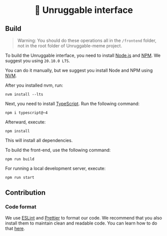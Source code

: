 <div align="center">
  <h1 align="center">🚀 Unruggable interface</h1>
</div>


## Build


> Warning: You should do these operations all in the `/frontend` folder, not in the root folder of Unruggable-meme project.

To build the Unruggable interface, you need to install [Node.js](https://nodejs.org/en) and [NPM](https://www.npmjs.com/). We suggest you using `20.10.0 LTS`.

You can do it manually, but we suggest you install Node and NPM using [NVM](https://github.com/nvm-sh/nvm).

After you installed nvm, run:
```
nvm install --lts
```

Next, you need to install [TypeScript](https://www.typescriptlang.org/). Run the following command:
```
npm i typescript@~4 
```

Afterward, execute:
```
npm install
```
This will install all dependencies.

To build the front-end, use the following command:
```
npm run build
```

For running a local development server, execute:
```
npm run start
```

## Contribution
### Code format
We use [ESLint](https://marketplace.visualstudio.com/items?itemName=dbaeumer.vscode-eslint) and [Prettier](https://marketplace.visualstudio.com/items?itemName=esbenp.prettier-vscode) to format our code. 
We recommend that you also install them to maintain clean and readable code. You can learn how to do that [here](https://www.aleksandrhovhannisyan.com/blog/format-code-on-save-vs-code-eslint/).